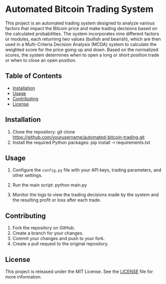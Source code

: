 # Automated Bitcoin Trading System

This project is an automated trading system designed to analyze various factors that impact the Bitcoin price and make trading decisions based on the calculated probabilities. The system incorporates nine different factors or modules, each returning two values (bullish and bearish), which are then used in a Multi-Criteria Decision Analysis (MCDA) system to calculate the weighted score for the price going up and down. Based on the normalized scores, the system determines when to open a long or short position trade or when to close an open position.

## Table of Contents

- [Installation](#installation)
- [Usage](#usage)
- [Contributing](#contributing)
- [License](#license)

## Installation

1. Clone the repository:
git clone https://github.com/yourusername/automated-bitcoin-trading.git
2. Install the required Python packages:
pip install -r requirements.txt


## Usage

1. Configure the `config.py` file with your API keys, trading parameters, and other settings.

2. Run the main script:
 python main.py

3. Monitor the logs to view the trading decisions made by the system and the resulting profit or loss after each trade.

## Contributing

1. Fork the repository on GitHub.
2. Create a branch for your changes.
3. Commit your changes and push to your fork.
4. Create a pull request to the original repository.

## License

This project is released under the MIT License. See the [LICENSE](LICENSE) file for more information.




